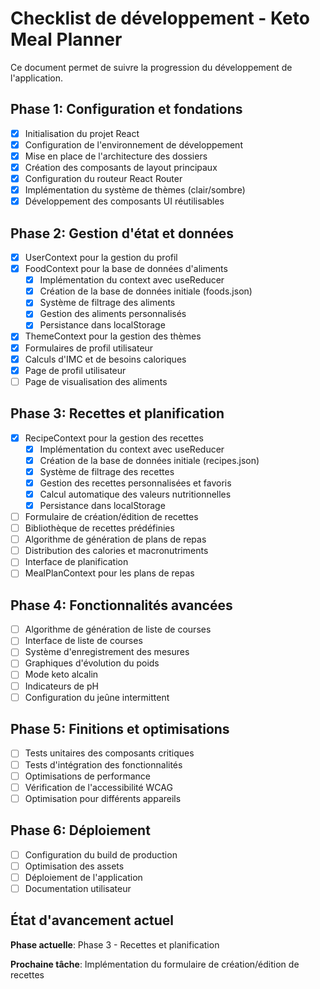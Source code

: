# Checklist de développement - Keto Meal Planner

Ce document permet de suivre la progression du développement de l'application.

## Phase 1: Configuration et fondations

- [x] Initialisation du projet React
- [x] Configuration de l'environnement de développement
- [x] Mise en place de l'architecture des dossiers
- [x] Création des composants de layout principaux
- [x] Configuration du routeur React Router
- [x] Implémentation du système de thèmes (clair/sombre)
- [x] Développement des composants UI réutilisables

## Phase 2: Gestion d'état et données

- [x] UserContext pour la gestion du profil
- [x] FoodContext pour la base de données d'aliments
  - [x] Implémentation du context avec useReducer
  - [x] Création de la base de données initiale (foods.json)
  - [x] Système de filtrage des aliments
  - [x] Gestion des aliments personnalisés
  - [x] Persistance dans localStorage
- [x] ThemeContext pour la gestion des thèmes
- [x] Formulaires de profil utilisateur
- [x] Calculs d'IMC et de besoins caloriques
- [x] Page de profil utilisateur
- [ ] Page de visualisation des aliments

## Phase 3: Recettes et planification

- [x] RecipeContext pour la gestion des recettes
  - [x] Implémentation du context avec useReducer
  - [x] Création de la base de données initiale (recipes.json)
  - [x] Système de filtrage des recettes
  - [x] Gestion des recettes personnalisées et favoris
  - [x] Calcul automatique des valeurs nutritionnelles
  - [x] Persistance dans localStorage
- [ ] Formulaire de création/édition de recettes
- [ ] Bibliothèque de recettes prédéfinies
- [ ] Algorithme de génération de plans de repas
- [ ] Distribution des calories et macronutriments
- [ ] Interface de planification
- [ ] MealPlanContext pour les plans de repas

## Phase 4: Fonctionnalités avancées

- [ ] Algorithme de génération de liste de courses
- [ ] Interface de liste de courses
- [ ] Système d'enregistrement des mesures
- [ ] Graphiques d'évolution du poids
- [ ] Mode keto alcalin
- [ ] Indicateurs de pH
- [ ] Configuration du jeûne intermittent

## Phase 5: Finitions et optimisations

- [ ] Tests unitaires des composants critiques
- [ ] Tests d'intégration des fonctionnalités
- [ ] Optimisations de performance
- [ ] Vérification de l'accessibilité WCAG
- [ ] Optimisation pour différents appareils

## Phase 6: Déploiement

- [ ] Configuration du build de production
- [ ] Optimisation des assets
- [ ] Déploiement de l'application
- [ ] Documentation utilisateur

## État d'avancement actuel

**Phase actuelle**: Phase 3 - Recettes et planification

**Prochaine tâche**: Implémentation du formulaire de création/édition de recettes
